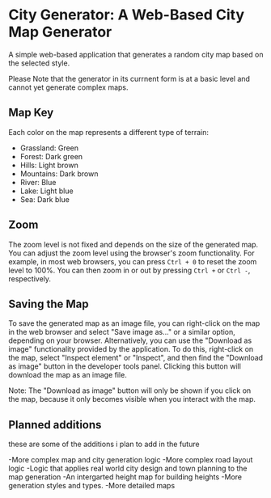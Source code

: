 # City Generator: A Web-Based City Map Generator
A simple web-based application that generates a random city map based on the selected style.

Please Note that the generator in its currnent form is at a basic level and cannot yet generate complex maps.

## Map Key

Each color on the map represents a different type of terrain:

- Grassland: Green
- Forest: Dark green
- Hills: Light brown
- Mountains: Dark brown
- River: Blue
- Lake: Light blue
- Sea: Dark blue

## Zoom

The zoom level is not fixed and depends on the size of the generated map. You can adjust the zoom level using the browser's zoom functionality. For example, in most web browsers, you can press `Ctrl + 0` to reset the zoom level to 100%. You can then zoom in or out by pressing `Ctrl +` or `Ctrl -`, respectively.

## Saving the Map

To save the generated map as an image file, you can right-click on the map in the web browser and select "Save image as..." or a similar option, depending on your browser. Alternatively, you can use the "Download as image" functionality provided by the application. To do this, right-click on the map, select "Inspect element" or "Inspect", and then find the "Download as image" button in the developer tools panel. Clicking this button will download the map as an image file.

Note: The "Download as image" button will only be shown if you click on the map, because it only becomes visible when you interact with the map.

## Planned additions
these are some of the additions i plan to add in the future

-More complex map and city generation logic
-More complex road layout logic
-Logic that applies real world city design and town planning to the map generation
-An intergarted height map for building heights
-More generation styles and types.
-More detailed maps
